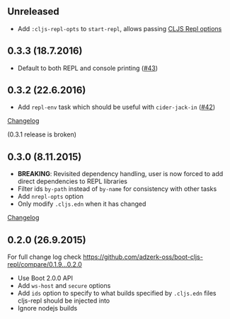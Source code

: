 ## Unreleased

- Add `:cljs-repl-opts` to `start-repl`, allows passing [CLJS Repl options](https://clojurescript.org/reference/repl-options)

## 0.3.3 (18.7.2016)

- Default to both REPL and console printing ([#43](https://github.com/adzerk-oss/boot-cljs-repl/pull/43))

## 0.3.2 (22.6.2016)

- Add `repl-env` task which should be useful with `cider-jack-in` ([#42](https://github.com/adzerk-oss/boot-cljs-repl/pull/42))

[Changelog](https://github.com/adzerk-oss/boot-cljs-repl/compare/0.3.0...0.3.2)

(0.3.1 release is broken)

## 0.3.0 (8.11.2015)

- **BREAKING**: Revisited dependency handling, user is now forced to add direct dependencies
to REPL libraries
- Filter ids `by-path` instead of `by-name` for consistency with other tasks
- Add `nrepl-opts` option
- Only modify `.cljs.edn` when it has changed

[Changelog](https://github.com/adzerk-oss/boot-cljs-repl/compare/0.2.0...0.3.0)

## 0.2.0 (26.9.2015)

For full change log check https://github.com/adzerk-oss/boot-cljs-repl/compare/0.1.9...0.2.0

- Use Boot 2.0.0 API
- Add `ws-host` and `secure` options
- Add `ids` option to specify to what builds specified by `.cljs.edn` files
cljs-repl should be injected into
- Ignore nodejs builds
